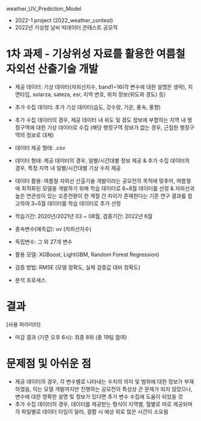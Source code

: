 weather_UV_Prediction_Model
- 2022-1 project (2022_weather_contest)
- 2022년 기상청 날씨 빅데이터 콘테스트 공모적
 
 
# 1차 과제 - 기상위성 자료를 활용한 여름철 자외선 산출기술 개발
- 제공 데이터: 기상 데이터(자외선지수, band1~16(각 변수에 대한 설명은 생략), 지면타입, solarza, sateza, esr, 지역 번호, 위치 정보(위도와 경도) 등)
- 추가 수집 데이터: 추가 기상 데이터(습도, 강수량, 기온, 풍속, 풍향)
- 추가 수집 데이터의 경우, 제공 데이터 내 위도 및 경도 정보에 부합하는 지역 내 행정구역에 대한 기상 데이터로 수집 (해당 행정구역 정보가 없는 경우, 근접한 행정구역의 정보로 대체)

- 데이터 제공 형태: .csv

- 데이터 형태: 제공 데이터의 경우, 일별/시간대별 정보 제공 & 추가 수집 데이터의 경우, 특정 지역 내 일별/시간대별 기상 수치 제공

- 데이터 활용: 여름철 자외선 산출기술 개발이라는 공모전의 목적에 맞추어, 여름철에 최적화된 모델을 개발하기 위해 학습 데이터로 6~8월 데이터를 선정 
              & 자외선과 높은 연관성이 있는 오존전량이 한 계절 간 차이가 존재한다는 기존 연구 결과를 참고하여 3~5월 데이터를 학습 데이터로 추가 선정

- 학습기간: 2020년/2021년 03 ~ 08월, 검증기간: 2022년 6월
- 종속변수(예측값): uv (자외선지수)
- 독립변수: 그 외 27개 변수
- 활용 모델: XGBoost, LightGBM, Random Forest Regression)

- 검증 방법: RMSE (모델 정확도, 실제 검증값 대비 정확도)
- 분석 프로세스
 
 
# 결과
[사용 파라미터]


- 마감 결과 (기준 오후 6시): 최종 8위 (총 19팀 참여)
 
 
# 문제점 및 아쉬운 점
- 제공 데이터의 경우, 각 변수별로 나타내는 수치의 의미 및 범위에 대한 정보가 부재하였음, 이는 모델 개발까지만 진행하는 공모전의 특성상 큰 문제가 되지 않았으나, 변수에 대한 명확한 설명 및 정보가 있다면 추가 변수 수집에 도움이 되었을 것
- 추가 수집 데이터의 경우, 데이터를 제공받는 형식이 지역별, 월별로 따로 제공되며 각 파일별로 데이터 타입이 달라, 결합 시 예상 외로 많은 시간이 소요됨


